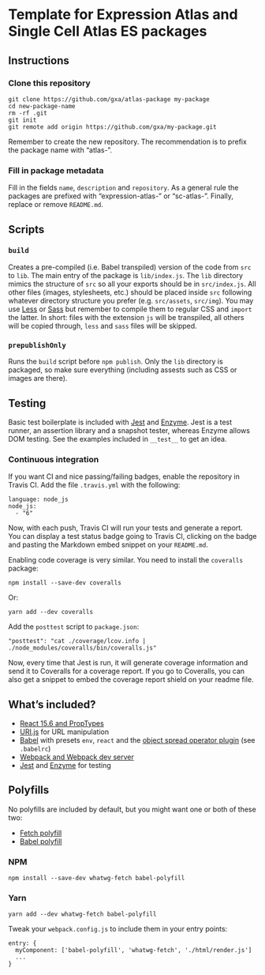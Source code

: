 # Template for Expression Atlas and Single Cell Atlas ES packages

## Instructions

### Clone this repository
```
git clone https://github.com/gxa/atlas-package my-package
cd new-package-name
rm -rf .git
git init
git remote add origin https://github.com/gxa/my-package.git
```
Remember to create the new repository. The recommendation is to prefix the package name with “atlas-”.

### Fill in package metadata
Fill in the fields `name`, `description` and `repository`. As a general rule the packages are prefixed with 
“expression-atlas-” or “sc-atlas-”. Finally, replace or remove `README.md`.

## Scripts

### `build`
Creates a pre-compiled (i.e. Babel transpiled) version of the code from `src` to `lib`. The main entry of the package 
is `lib/index.js`. The `lib` directory mimics the structure of `src` so all your exports should be in  `src/index.js`. 
All other files (images, stylesheets, etc.) should be placed inside `src` following whatever directory structure you 
prefer (e.g. `src/assets`, `src/img`). You may use [Less](http://lesscss.org/) or [Sass](http://sass-lang.com/) but 
remember to compile them to regular CSS and `import` the latter. In short: files with the extension `js` will be 
transpiled, all others will be copied through, `less` and `sass` files will be skipped.

### `prepublishOnly`
Runs the `build` script before `npm publish`. Only the `lib` directory is packaged, so make sure everything (including 
assests such as CSS or images are there).

## Testing
Basic test boilerplate is included with [Jest](https://facebook.github.io/jest/) and 
[Enzyme](http://airbnb.io/enzyme/). Jest is a test runner, an assertion library and a snapshot tester, whereas Enzyme 
allows DOM testing. See the examples included in `__test__` to get an idea.

### Continuous integration
If you want CI and nice passing/failing badges, enable the repository in Travis CI. Add the file 
`.travis.yml` with the following:
```
language: node_js
node_js:
  - "6"
```

Now, with each push, Travis CI will run your tests and generate a report. You can display a test status badge going to 
Travis CI, clicking on the badge and pasting the Markdown embed snippet on your `README.md`.

Enabling code coverage is very similar. You need to install the `coveralls` package:
```
npm install --save-dev coveralls
```

Or:
```
yarn add --dev coveralls
```

Add the `posttest` script to `package.json`:
```
"posttest": "cat ./coverage/lcov.info | ./node_modules/coveralls/bin/coveralls.js"
```

Now, every time that Jest is run, it will generate coverage information and send it to Coveralls for a coverage report. 
If you go to Coveralls, you can also get a snippet to embed the coverage report shield on your readme file.


## What’s included?
- [React 15.6 and PropTypes](https://facebook.github.io/react/)
- [URI.js](https://medialize.github.io/URI.js/) for URL manipulation
- [Babel](https://babeljs.io/) with presets `env`, `react` and the [object spread operator plugin](https://babeljs.io/docs/plugins/transform-object-rest-spread/) (see `.babelrc`)
- [Webpack and Webpack dev server](https://webpack.js.org/)
- [Jest](https://facebook.github.io/jest/) and [Enzyme](http://airbnb.io/enzyme/) for testing

## Polyfills
No polyfills are included by default, but you might want one or both of these two:
- [Fetch polyfill](https://github.com/github/fetch)
- [Babel polyfill](https://babeljs.io/docs/usage/polyfill/)

### NPM
```
npm install --save-dev whatwg-fetch babel-polyfill
```
### Yarn
```
yarn add --dev whatwg-fetch babel-polyfill
```
Tweak your `webpack.config.js` to include them in your entry points:
```
entry: {
  myComponent: ['babel-polyfill', 'whatwg-fetch', './html/render.js']
  ...
}
```
